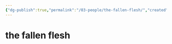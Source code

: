 ```yaml
---
{"dg-publish":true,"permalink":"/03-people/the-fallen-flesh/","created":"2024-10-28T09:24:13.525-05:00","updated":"2024-10-30T09:28:06.349-05:00"}
---
```


# the fallen flesh
